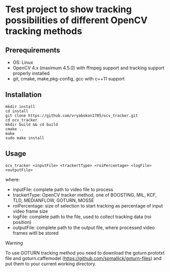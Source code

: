 # Test project to show tracking possibilities of different OpenCV tracking methods
## Prerequirements
- OS: Linux
- OpenCV 4.x (maximum 4.5.0) with ffmpeg support and tracking support properly installed
- git, cmake, make,pkg-config, gcc with c++11 support

## Installation
```
mkdir install
cd install
git clone https://github.com/vryabokon1705/ocv_tracker.git
cd ocv_tracker
mkdir build && cd build
cmake ..
make
sudo make install
```

## Usage
```
ocv_tracker <inputFile> <trackertType> <roiPercentage> <logFile> <outputFile>
```
where: 
 - inputFile: complete path to video file to process
 - trackertType: OpenCV tracker method, one of BOOSTING, MIL, KCF, TLD, MEDIANFLOW, GOTURN, MOSSE
 - roiPercentage: size of selection to start tracking as percentage of input video frame size
 - logFile: complete path to the file, used to collect tracking data (roi position)
 - outputFile: complete path to the output file, where processed video frames witll be stored

> [!WARNING]
> To use GOTURN tracking method you need to download the goturn.prototxt file and goturn.caffemodel (https://github.com/spmallick/goturn-files) 
and put them to your current working directory.
